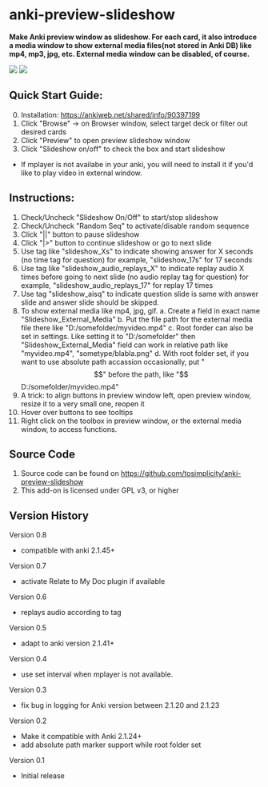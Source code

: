 # anki-preview-slideshow

**Make Anki preview window as slideshow. For each card, it also introduce a media window to show external media files(not stored in Anki DB) like mp4, mp3, jpg, etc. External media window can be disabled, of course.**


![](screenshots/preview_in_slideshow_mode.png)
![](screenshots/slideshow_with_external_window.png)

## Quick Start Guide:
0. Installation: https://ankiweb.net/shared/info/90397199
1. Click "Browse" -> on Browser window, select target deck or filter out desired cards
2. Click "Preview" to open preview slideshow window
3. Click "Slideshow on/off" to check the box and start slideshow

* If mplayer is not availabe in your anki, you will need to install it if you'd like to play video in external window.

## Instructions:

1. Check/Uncheck "Slideshow On/Off" to start/stop slideshow
2. Check/Uncheck "Random Seq" to activate/disable random sequence
3. Click "||" button to pause slideshow
4. Click "|>" button to continue slideshow or go to next slide
5. Use tag like "slideshow_Xs" to indicate showing answer for X seconds
   (no time tag for question)
   for example, "slideshow_17s" for 17 seconds
6. Use tag like "slideshow_audio_replays_X" to indicate replay audio X times before going to next slide
   (no audio replay tag for question)
   for example, "slideshow_audio_replays_17" for replay 17 times
7. Use tag "slideshow_aisq" to indicate question slide is same with answer slide and answer slide should be skipped.
8. To show external media like mp4, jpg, gif.
   a. Create a field in exact name "Slideshow_External_Media"
   b. Put the file path for the external media file there like "D:/somefolder/myvideo.mp4"
   c. Root forder can also be set in settings. Like setting it to "D:/somefolder"
      then "Slideshow_External_Media" field can work in relative path like "myvideo.mp4", "sometype/blabla.png"
   d. With root folder set, if you want to use absolute path accassion occasionally,
      put "$$" before the path, like "$$D:/somefolder/myvideo.mp4"
9. A trick: to align buttons in preview window left, open preview window, resize it to a very small one, reopen it
10. Hover over buttons to see tooltips
11. Right click on the toolbox in preview window, or the external media window, to access functions.

## Source Code

1. Source code can be found on https://github.com/tosimplicity/anki-preview-slideshow
2. This add-on is licensed under GPL v3, or higher

## Version History

Version 0.8
- compatible with anki 2.1.45+

Version 0.7
- activate Relate to My Doc plugin if available

Version 0.6
- replays audio according to tag

Version 0.5
- adapt to anki version 2.1.41+

Version 0.4
- use set interval when mplayer is not available.

Version 0.3
- fix bug in logging for Anki version between 2.1.20 and 2.1.23

Version 0.2
- Make it compatible with Anki 2.1.24+
- add absolute path marker support while root folder set

Version 0.1
- Initial release
